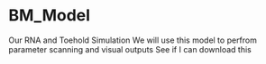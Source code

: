 # BM_Model
Our RNA and Toehold Simulation 
We will use this model to perfrom parameter scanning and visual outputs
See if I can download this 
